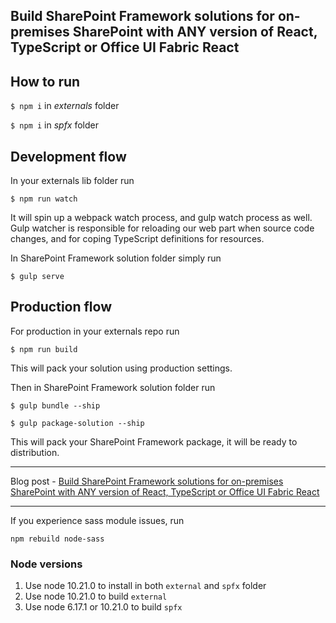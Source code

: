 ## Build SharePoint Framework solutions for on-premises SharePoint with ANY version of React, TypeScript or Office UI Fabric React

## How to run

`$ npm i` in _externals_ folder

`$ npm i` in _spfx_ folder

## Development flow
In your externals lib folder run 

`$ npm run watch`

It will spin up a webpack watch process, and gulp watch process as well. Gulp watcher is responsible for reloading our web part when source code changes, and for coping TypeScript definitions for resources. 

In SharePoint Framework solution folder simply run

`$ gulp serve`

## Production flow
For production in your externals repo run 

`$ npm run build`

This will pack your solution using production settings. 

Then in SharePoint Framework solution folder run

`$ gulp bundle --ship`

`$ gulp package-solution --ship`

This will pack your SharePoint Framework package, it will be ready to distribution.

--- 
Blog post - [Build SharePoint Framework solutions for on-premises SharePoint with ANY version of React, TypeScript or Office UI Fabric React](https://spblog.net/post/2019/08/08/build-sharepoint-framework-solutions-for-on-premises-sharepoint-with-any-version-of-react-typescript-or-office-ui-fabric-react)

---
If you experience sass module issues, run 

`npm rebuild node-sass`

### Node versions
1. Use node 10.21.0 to install in both `external` and `spfx` folder
2. Use node 10.21.0 to build `external`
3. Use node 6.17.1 or 10.21.0 to build `spfx`
